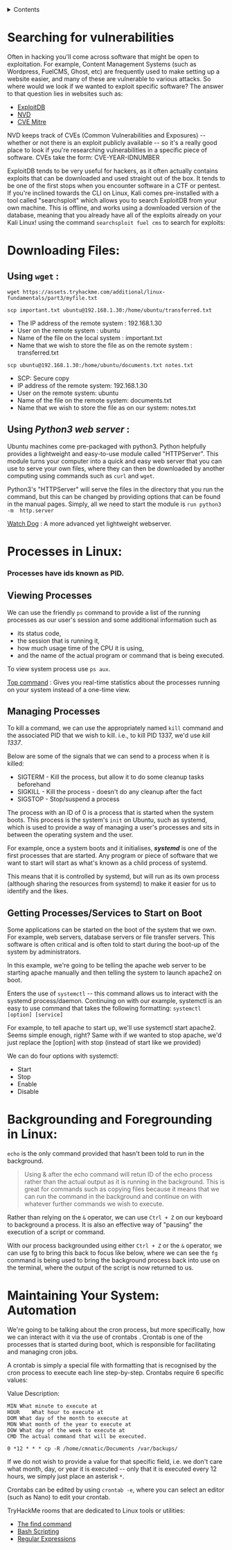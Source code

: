 <details>
<summary>Contents</summary>
<br>
- (Searching for vulnerabilities)[https://github.com/nehal-03/be-a-hacker/blob/master/THM_notes.md#searching-for-vulnerabilities]
- (Downloading Files using webservers incl.)[https://github.com/nehal-03/be-a-hacker/blob/master/THM_notes.md#downloading-files]
- (Processes in Linux)[https://github.com/nehal-03/be-a-hacker/blob/master/THM_notes.md#processes-in-linux]
- (Maintaining Your System: Automation)[https://github.com/nehal-03/be-a-hacker/blob/master/THM_notes.md#maintaining-your-system-automation]
</details>

# Searching for vulnerabilities

Often in hacking you'll come across software that might be open to exploitation. For example, Content Management Systems (such as Wordpress, FuelCMS, Ghost, etc) are frequently used to make setting up a website easier, and many of these are vulnerable to various attacks. So where would we look if we wanted to exploit specific software?
The answer to that question lies in websites such as:
-	[ExploitDB](https://www.exploit-db.com/)
-	[NVD](https://nvd.nist.gov/vuln/search)
-	[CVE Mitre](https://cve.mitre.org/)

NVD keeps track of CVEs (Common Vulnerabilities and Exposures) -- whether or not there is an exploit publicly available -- so it's a really good place to look if you're researching vulnerabilities in a specific piece of software. CVEs take the form: CVE-YEAR-IDNUMBER

ExploitDB tends to be very useful for hackers, as it often actually contains exploits that can be downloaded and used straight out of the box. It tends to be one of the first stops when you encounter software in a CTF or pentest.
If you're inclined towards the CLI on Linux, Kali comes pre-installed with a tool called "searchsploit" which allows you to search ExploitDB from your own machine. This is offline, and works using a downloaded version of the database, meaning that you already have all of the exploits already on your Kali Linux!
using the command `searchsploit fuel cms` to search for exploits:

# Downloading Files:

## Using `wget` :
`wget https://assets.tryhackme.com/additional/linux-fundamentals/part3/myfile.txt` 

`scp important.txt ubuntu@192.168.1.30:/home/ubuntu/transferred.txt`
- The IP address of the remote system : 192.168.1.30
- User on the remote system	: ubuntu
- Name of the file on the local system : important.txt
- Name that we wish to store the file as on the remote system	: transferred.txt


`scp ubuntu@192.168.1.30:/home/ubuntu/documents.txt notes.txt` 
- SCP: Secure copy
- IP address of the remote system: 192.168.1.30
- User on the remote system:	ubuntu
- Name of the file on the remote system:	documents.txt
- Name that we wish to store the file as on our system:	notes.txt

## Using **_Python3 web server_** :
Ubuntu machines come pre-packaged with python3. Python helpfully provides a lightweight and easy-to-use module called "HTTPServer". This module turns your computer into a quick and easy web server that you can use to serve your own files, where they can then be downloaded by another computing using commands such as `curl` and `wget`. 

Python3's "HTTPServer" will serve the files in the directory that you run the command, but this can be changed by providing options that can be found in the manual pages. Simply, all we need to start the module is 
`run python3 -m  http.server` 

 [Watch Dog](https://github.com/sc0tfree/updog) : A more advanced yet lightweight webserver. 

# Processes in Linux:
### Processes have ids known as PID.

## Viewing Processes

We can use the friendly `ps` command to provide a list of the running processes as our user's session and some additional information such as 
  - its status code, 
  - the session that is running it, 
  - how much usage time of the CPU it is using, 
  - and the name of the actual program or command that is being executed.

To view system process use `ps aux`.

[Top command](https://linuxhint.com/top_-command-_linux/) : Gives you real-time statistics about the processes running on your system instead of a one-time view.

## Managing Processes
To kill a command, we can use the appropriately named `kill` command and the associated PID that we wish to kill. i.e., to kill PID 1337, we'd use _kill 1337_.

Below are some of the signals that we can send to a process when it is killed:
  - SIGTERM - Kill the process, but allow it to do some cleanup tasks beforehand
  - SIGKILL - Kill the process - doesn't do any cleanup after the fact
  - SIGSTOP - Stop/suspend a process

The process with an ID of 0 is a process that is started when the system boots. 
This process is the system's `init` on Ubuntu, such as systemd, which is used to provide a way of managing a user's processes and sits in between the operating system and the user. 

For example, once a system boots and it initialises, **_systemd_** is one of the first processes that are started. Any program or piece of software that we want to start will start as what's known as a child process of systemd. 

This means that it is controlled by systemd, but will run as its own process (although sharing the resources from systemd) to make it easier for us to identify and the likes.

## Getting Processes/Services to Start on Boot

Some applications can be started on the boot of the system that we own. For example, web servers, database servers or file transfer servers. This software is often critical and is often told to start during the boot-up of the system by administrators.

In this example, we're going to be telling the apache web server to be starting apache manually and then telling the system to launch apache2 on boot.

Enters the use of `systemctl` -- this command allows us to interact with the systemd process/daemon. Continuing on with our example, systemctl is an easy to use command that takes the following formatting: `systemctl [option] [service]`

For example, to tell apache to start up, we'll use systemctl start apache2. Seems simple enough, right? Same with if we wanted to stop apache, we'd just replace the [option] with stop (instead of start like we provided)

We can do four options with systemctl:
 - Start
 - Stop
 - Enable
 - Disable

# Backgrounding and Foregrounding in Linux:
 `echo` is the only command provided that hasn't been told to run in the background.
 > Using & after the echo command will retun ID of the echo process rather than the actual output as it is running in the background.
 > This is great for commands such as copying files because it means that we can run the command in the background and continue on with whatever further commands we wish to execute.

Rather than relying on the `&` operator, we can use `Ctrl + Z` on our keyboard to background a process. It is also an effective way of "pausing" the execution of a script or command.

With our process backgrounded using either `Ctrl + Z` or the `&` operator, we can use fg to bring this back to focus like below, where we can see the `fg` command is being used to bring the background process back into use on the terminal, where the output of the script is now returned to us.

# Maintaining Your System: Automation

We're going to be talking about the cron process, but more specifically, how we can interact with it via the use of crontabs . Crontab is one of the processes that is started during boot, which is responsible for facilitating and managing cron jobs.

A crontab is simply a special file with formatting that is recognised by the cron process to execute each line step-by-step. Crontabs require 6 specific values:

Value	Description:
```
MIN	What minute to execute at
HOUR	What hour to execute at
DOM	What day of the month to execute at
MON	What month of the year to execute at
DOW	What day of the week to execute at
CMD	The actual command that will be executed.

0 *12 * * * cp -R /home/cmnatic/Documents /var/backups/
```
If we do not wish to provide a value for that specific field, i.e. we don't care what month, day, or year it is executed -- only that it is executed every 12 hours, we simply just place an asterisk `*`.

Crontabs can be edited by using `crontab -e`, where you can select an editor (such as Nano) to edit your crontab.

TryHackMe rooms that are dedicated to Linux tools or utilities:

- [The find command](https://tryhackme.com/room/thefindcommand)
- [Bash Scripting](https://tryhackme.com/room/bashscripting)
- [Regular Expressions](https://tryhackme.com/room/catregex)





